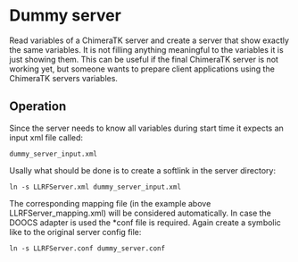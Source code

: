 # Dummy server
Read variables of a ChimeraTK server and create a server that show exactly the same variables. It is not filling anything meaningful to the variables it is just showing them. This can be useful if the final ChimeraTK server is not working yet, but someone wants to prepare client applications using the ChimeraTK servers variables.

## Operation
Since the server needs to know all variables during start time it expects an input xml file called:

```
dummy_server_input.xml
```

Usally what should be done is to create a softlink in the server directory:

```
ln -s LLRFServer.xml dummy_server_input.xml
```

The corresponding mapping file (in the example above LLRFServer_mapping.xml) will be considered automatically.
In case the DOOCS adapter is used the *conf file is required. Again create a symbolic like to the original server config file:

```
ln -s LLRFServer.conf dummy_server.conf
```